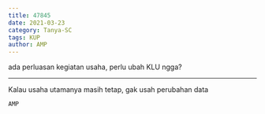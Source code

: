 ```yaml
---
title: 47845
date: 2021-03-23
category: Tanya-SC
tags: KUP
author: AMP
---
```


ada perluasan kegiatan usaha, perlu ubah KLU ngga?

---

Kalau usaha utamanya masih tetap, gak usah perubahan data

`AMP`
